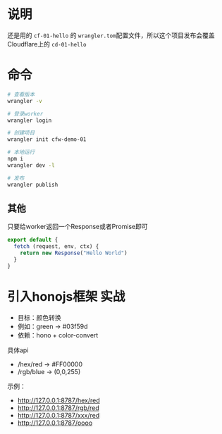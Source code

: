 # 说明

还是用的 `cf-01-hello` 的 `wrangler.tom`配置文件，所以这个项目发布会覆盖Cloudflare上的 `cd-01-hello`

# 命令

```bash
# 查看版本
wrangler -v

# 登录worker
wrangler login

# 创建项目
wrangler init cfw-demo-01

# 本地运行
npm i
wrangler dev -l

# 发布
wrangler publish
```

## 其他

只要给worker返回一个Response或者Promise即可

```js
export default {
  fetch (request, env, ctx) {
    return new Response("Hello World")
  }
}
```

# 引入honojs框架 实战

- 目标：颜色转换
- 例如：green -> #03f59d
- 依赖：hono + color-convert

具体api

- /hex/red -> #FF00000
- /rgb/blue -> (0,0,255)

示例：

- http://127.0.0.1:8787/hex/red
- http://127.0.0.1:8787/rgb/red
- http://127.0.0.1:8787/xxx/red
- http://127.0.0.1:8787/oooo